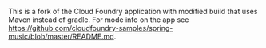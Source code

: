 This is a fork of the Cloud Foundry application with modified build that uses Maven instead of gradle. For mode info on the app see https://github.com/cloudfoundry-samples/spring-music/blob/master/README.md.